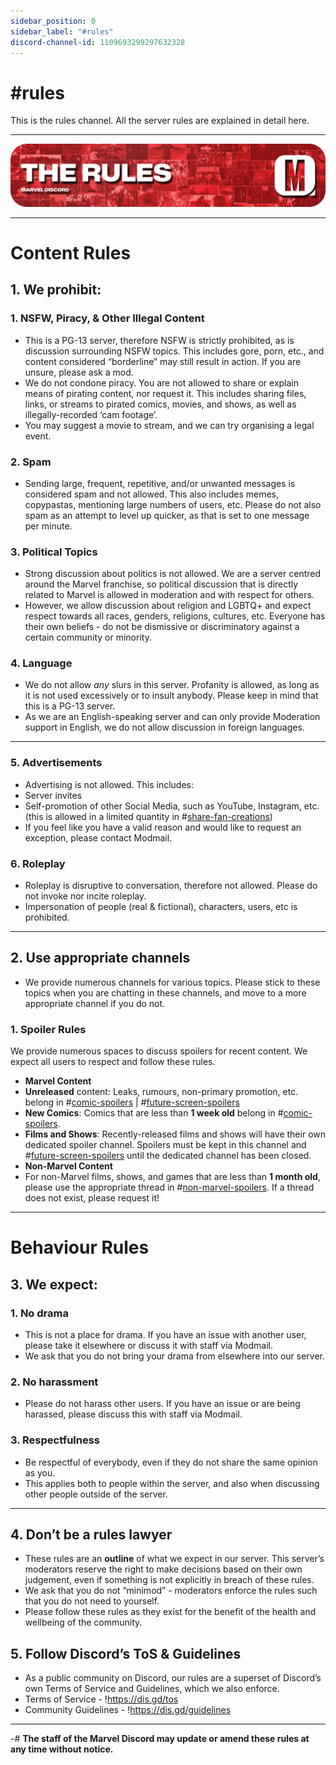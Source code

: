 ```yaml
---
sidebar_position: 0
sidebar_label: "#rules"
discord-channel-id: 1109693299297632328
---
```


# #rules

This is the rules channel. All the server rules are explained in detail here.

---

![Rules header](../../../static/img/discord-pages/Rules.png)

---

# **Content Rules**

## 1. We prohibit:

### 1. NSFW, Piracy, & Other Illegal Content

- This is a PG-13 server, therefore NSFW is strictly prohibited, as is discussion surrounding NSFW topics. This includes gore, porn, etc., and content considered “borderline” may still result in action. If you are unsure, please ask a mod.
- We do not condone piracy. You are not allowed to share or explain means of pirating content, nor request it. This includes sharing files, links, or streams to pirated comics, movies, and shows, as well as illegally-recorded ‘cam footage’.
- You may suggest a movie to stream, and we can try organising a legal event.

### 2. Spam

- Sending large, frequent, repetitive, and/or unwanted messages is considered spam and not allowed. This also includes memes, copypastas, mentioning large numbers of users, etc. Please do not also spam as an attempt to level up quicker, as that is set to one message per minute.

### 3. Political Topics

- Strong discussion about politics is not allowed. We are a server centred around the Marvel franchise, so political discussion that is directly related to Marvel is allowed in moderation and with respect for others.
- However, we allow discussion about religion and LGBTQ+ and expect respect towards all races, genders, religions, cultures, etc. Everyone has their own beliefs - do not be dismissive or discriminatory against a certain community or minority.

### 4. Language

- We do not allow _any_ slurs in this server. Profanity is allowed, as long as it is not used excessively or to insult anybody. Please keep in mind that this is a PG-13 server.
- As we are an English-speaking server and can only provide Moderation support in English, we do not allow discussion in foreign languages.

---

### 5. Advertisements

- Advertising is not allowed. This includes:
- Server invites
- Self-promotion of other Social Media, such as YouTube, Instagram, etc. (this is allowed in a limited quantity in #[share-fan-creations](1110201220666228858))
- If you feel like you have a valid reason and would like to request an exception, please contact Modmail.

### 6. Roleplay

- Roleplay is disruptive to conversation, therefore not allowed. Please do not invoke nor incite roleplay.
- Impersonation of people (real & fictional), characters, users, etc is prohibited.

---

## 2. Use appropriate channels

- We provide numerous channels for various topics. Please stick to these topics when you are chatting in these channels, and move to a more appropriate channel if you do not.

### 1. Spoiler Rules

We provide numerous spaces to discuss spoilers for recent content. We expect all users to respect and follow these rules.

- **Marvel Content**
- **Unreleased** content: Leaks, rumours, non-primary promotion, etc. belong in #[comic-spoilers](1109731683177078867) | #[future-screen-spoilers](1109731729385721926)
- **New Comics**: Comics that are less than **1 week old** belong in #[comic-spoilers](1109731683177078867).
- **Films and Shows**: Recently-released films and shows will have their own dedicated spoiler channel. Spoilers must be kept in this channel and #[future-screen-spoilers](1109731729385721926) until the dedicated channel has been closed.
- **Non-Marvel Content**
- For non-Marvel films, shows, and games that are less than **1 month old**, please use the appropriate thread in #[non-marvel-spoilers](1109733536832946196). If a thread does not exist, please request it!

---

# **Behaviour Rules**

## 3. We expect:

### 1. No drama

- This is not a place for drama. If you have an issue with another user, please take it elsewhere or discuss it with staff via Modmail.
- We ask that you do not bring your drama from elsewhere into our server.

### 2. No harassment

- Please do not harass other users. If you have an issue or are being harassed, please discuss this with staff via Modmail.

### 3. Respectfulness

- Be respectful of everybody, even if they do not share the same opinion as you.
- This applies both to people within the server, and also when discussing other people outside of the server.

---

## 4. Don’t be a rules lawyer

- These rules are an **outline** of what we expect in our server. This server’s moderators reserve the right to make decisions based on their own judgement, even if something is not explicitly in breach of these rules.
- We ask that you do not “minimod” - moderators enforce the rules such that you do not need to yourself.
- Please follow these rules as they exist for the benefit of the health and wellbeing of the community.

## 5. Follow Discord’s ToS & Guidelines

- As a public community on Discord, our rules are a superset of Discord’s own Terms of Service and Guidelines, which we also enforce.
- Terms of Service - !https://dis.gd/tos
- Community Guidelines - !https://dis.gd/guidelines

---

-# **The staff of the Marvel Discord may update or amend these rules at any time without notice.**
